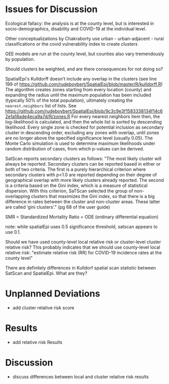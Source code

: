 # Issues for Discussion

Ecological fallacy: the analysis is at the county level, but is interested in socio-demographics, disability and COVID-19 at the individual level.

Other conceptualizations by Chakraborty use urban - urban-adjacent - rural classifications or the covid vulnerability index to create clusters

GEE models are run at the county level, but counties also vary tremendously by population.

Should clusters be weighted, and are there consequences for not doing so?

SpatialEpi's Kulldorff doesn't include any overlap in the clusters (see line 199 of https://github.com/rudeboybert/SpatialEpi/blob/master/R/kulldorff.R)
The algorithm creates zones starting from every location (county) and expanding the radius until the maximum population has been included (typically 50% of the total population), ultimately creating the `nearest.neighbors` list of lists. See https://github.com/rudeboybert/SpatialEpi/blob/9c3c9e3f1583338134f14c62e1a18ade4eca9a7d/R/zones.R
For every nearest.neighbors item then, the log-likelihood is calculated, and then the whole list is sorted by descending likelihood.
Every single zone is checked for potential inclusion as secondary cluster in descending order, excluding any zones with overlap, until zones are no longer above the specified significance level (usually 0.05).
The Monte Carlo simulation is used to determine maximum likelihoods under random distribution of cases, from which p-values can be derived.

SatScan reports secondary clusters as follows: "The most likely cluster will always be reported. Secondary clusters can be reported based in either or both of two criteria. The first is a purely hierarchical criterion where secondary clusters with p<1.0 are reported depending on their degree of geographical overlap with more likely clusters already reported. The second is a criteria based on the Gini index, which is a measure of statistical dispersion. With this criterion, SaTScan selected the group of non-overlapping clusters that maximizes the Gini index, so that there is a big difference in rates between the cluster and non-cluster areas. These latter are called ‘gini clusters’." (pg 68 of the user guide)

SMR = Standardized Mortality Ratio = ODE (ordinary differential equation)

note: while spatialEpi uses 0.5 significance threshold, satscan appears to use 0.1.

Should we have used county-level local relative risk or cluster-level cluster relative risk? This probably indicates that we should use county-level local relative risk: "estimate relative risk (RR) for COVID-19 incidence rates at the county level"

There are definitely differences in Kulldorf spatial scan statistic between SatScan and SpatialEpi. What are they?

# Unplanned Deviations

- add cluster relative risk score

# Results

- add relative risk Results

# Discussion

- discuss differences between local and cluster relative risk results
